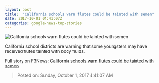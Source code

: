 ```yaml
---
layout: post
title:  "California schools warn flutes could be tainted with semen"
date: 2017-10-01 04:41:07Z
categories: google-news-top-stories
---
```


![California schools warn flutes could be tainted with semen](http://www.foxnews.com/content/dam/fox-news/logo/og-fn-foxnews.jpg)

California school districts are warning that some youngsters may have received flutes tainted with body fluids.


Full story on F3News: [California schools warn flutes could be tainted with semen](http://www.f3nws.com/n/dDukzF)

> Posted on: Sunday, October 1, 2017 4:41:07 AM
